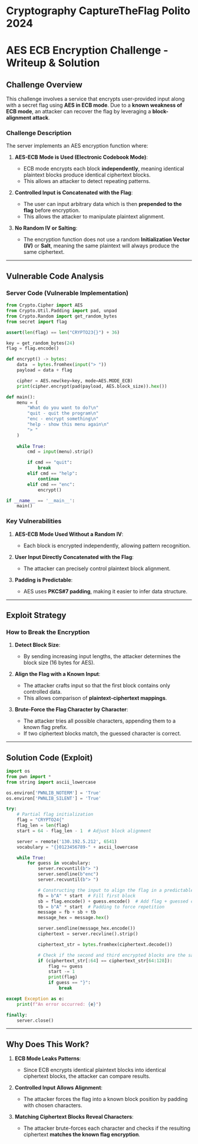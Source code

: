 # Cryptography CaptureTheFlag Polito 2024
# AES ECB Encryption Challenge - Writeup & Solution

## Challenge Overview
This challenge involves a service that encrypts user-provided input along with a secret flag using **AES in ECB mode**. Due to a **known weakness of ECB mode**, an attacker can recover the flag by leveraging a **block-alignment attack**.

### Challenge Description
The server implements an AES encryption function where:

1. **AES-ECB Mode is Used (Electronic Codebook Mode)**:
   - ECB mode encrypts each block **independently**, meaning identical plaintext blocks produce identical ciphertext blocks.
   - This allows an attacker to detect repeating patterns.

2. **Controlled Input is Concatenated with the Flag**:
   - The user can input arbitrary data which is then **prepended to the flag** before encryption.
   - This allows the attacker to manipulate plaintext alignment.

3. **No Random IV or Salting**:
   - The encryption function does not use a random **Initialization Vector (IV)** or **Salt**, meaning the same plaintext will always produce the same ciphertext.

---

## Vulnerable Code Analysis
### Server Code (Vulnerable Implementation)
```python
from Crypto.Cipher import AES
from Crypto.Util.Padding import pad, unpad
from Crypto.Random import get_random_bytes
from secret import flag

assert(len(flag) == len("CRYPTO23{}") + 36)

key = get_random_bytes(24)
flag = flag.encode()

def encrypt() -> bytes:
    data  = bytes.fromhex(input("> "))
    payload = data + flag

    cipher = AES.new(key=key, mode=AES.MODE_ECB)
    print(cipher.encrypt(pad(payload, AES.block_size)).hex())

def main():
    menu = (
        "What do you want to do?\n"
        "quit - quit the program\n"
        "enc - encrypt something\n"
        "help - show this menu again\n"
        "> "
    )
    
    while True:
        cmd = input(menu).strip()

        if cmd == "quit":
            break
        elif cmd == "help":
            continue
        elif cmd == "enc":
            encrypt()

if __name__ == '__main__':
    main()
```

### Key Vulnerabilities
1. **AES-ECB Mode Used Without a Random IV**:
   - Each block is encrypted independently, allowing pattern recognition.
   
2. **User Input Directly Concatenated with the Flag**:
   - The attacker can precisely control plaintext block alignment.

3. **Padding is Predictable**:
   - AES uses **PKCS#7 padding**, making it easier to infer data structure.

---

## Exploit Strategy
### How to Break the Encryption
1. **Detect Block Size**:
   - By sending increasing input lengths, the attacker determines the block size (16 bytes for AES).

2. **Align the Flag with a Known Input**:
   - The attacker crafts input so that the first block contains only controlled data.
   - This allows comparison of **plaintext-ciphertext mappings**.

3. **Brute-Force the Flag Character by Character**:
   - The attacker tries all possible characters, appending them to a known flag prefix.
   - If two ciphertext blocks match, the guessed character is correct.

---

## Solution Code (Exploit)
```python
import os
from pwn import *
from string import ascii_lowercase

os.environ['PWNLIB_NOTERM'] = 'True'
os.environ['PWNLIB_SILENT'] = 'True'

try:
    # Partial flag initialization
    flag = "CRYPTO24{"
    flag_len = len(flag)
    start = 64 - flag_len - 1  # Adjust block alignment

    server = remote('130.192.5.212', 6541)
    vocabulary = "{}0123456789-" + ascii_lowercase

    while True:
        for guess in vocabulary:
            server.recvuntil(b"> ")
            server.sendline(b"enc")
            server.recvuntil(b"> ")

            # Constructing the input to align the flag in a predictable block
            fb = b"A" * start  # Fill first block
            sb = flag.encode() + guess.encode()  # Add flag + guessed character
            tb = b"A" * start  # Padding to force repetition
            message = fb + sb + tb
            message_hex = message.hex()

            server.sendline(message_hex.encode())
            ciphertext = server.recvline().strip()

            ciphertext_str = bytes.fromhex(ciphertext.decode())

            # Check if the second and third encrypted blocks are the same
            if (ciphertext_str[:64] == ciphertext_str[64:128]):
                flag += guess
                start -= 1
                print(flag)
                if guess == "}":
                    break

except Exception as e:
    print(f"An error occurred: {e}")

finally:
    server.close()
```

---

## Why Does This Work?
1. **ECB Mode Leaks Patterns**:
   - Since ECB encrypts identical plaintext blocks into identical ciphertext blocks, the attacker can compare results.

2. **Controlled Input Allows Alignment**:
   - The attacker forces the flag into a known block position by padding with chosen characters.

3. **Matching Ciphertext Blocks Reveal Characters**:
   - The attacker brute-forces each character and checks if the resulting ciphertext **matches the known flag encryption**.


